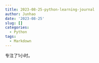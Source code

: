 ```yaml
---
title: 2023-08-25-python-learning-journal
author: Junhao
date: '2023-08-25'
slug: []
categories:
  - Python
tags:
  - Markdown
---
```

  专注了1小时。